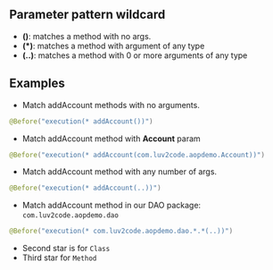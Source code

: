 ## Parameter pattern wildcard 
- **()**: matches a method with no args. 
- **(*)**: matches a method with argument of any type
- **(..)**: matches a method with 0 or more arguments of any type

## Examples 
- Match addAccount methods with no arguments. 
```Java
@Before("execution(* addAccount())")
```

- Match addAccount method with **Account** param
```Java
@Before("execution(* addAccount(com.luv2code.aopdemo.Account))")
```
- Match addAccount method with any number of args. 
```Java
@Before("execution(* addAccount(..))")
```

- Match addAccount method in our DAO package: `com.luv2code.aopdemo.dao`
```Java
@Before("execution(* com.luv2code.aopdemo.dao.*.*(..))")
```
- Second star is for `Class`
- Third star for `Method`